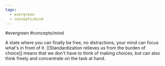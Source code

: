 ```yaml
---
tags:
  - evergreen
  - concepts/mind
---
```

#evergreen #concepts/mind

A state where you can finally be free, no distractions, your mind can focus what's in front of it. [[Standardization relieves us from the burden of choice]] means that we don't have to think of making choices, but can also think freely and concentrate on the task at hand. 
